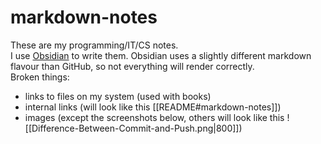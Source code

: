 # markdown-notes
 
These are my programming/IT/CS notes.  
I use [Obsidian](https://obsidian.md/) to write them. Obsidian uses a slightly different markdown flavour than GitHub, so not everything will render correctly.  
Broken things:
- links to files on my system (used with books)
- internal links (will look like this [[README#markdown-notes]])
- images (except the screenshots below, others will look like this ![[Difference-Between-Commit-and-Push.png|800]])

